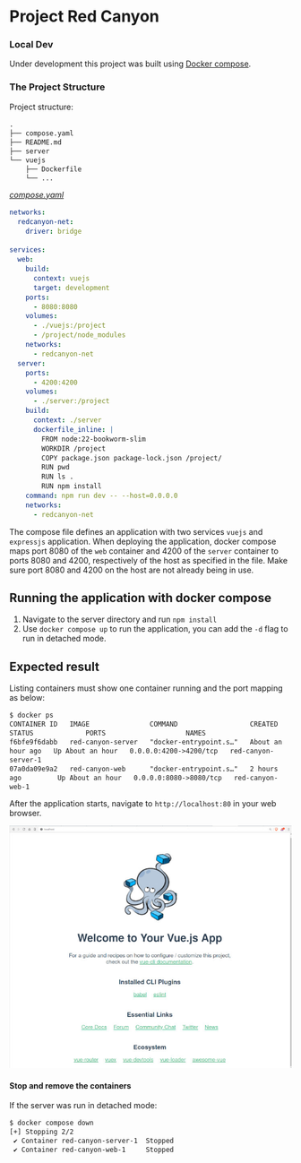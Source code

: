 # Project Red Canyon

### Local Dev
Under development this project was built using [Docker compose](https://docs.docker.com/compose/).

### The Project Structure

Project structure:
```
.
├── compose.yaml
├── README.md
├── server
└── vuejs
    ├── Dockerfile
    └── ...
```

[_compose.yaml_](compose.yaml)
```yaml
networks:
  redcanyon-net:
    driver: bridge

services:
  web:
    build:
      context: vuejs
      target: development
    ports:
      - 8080:8080
    volumes:
      - ./vuejs:/project
      - /project/node_modules
    networks:
      - redcanyon-net
  server:
    ports:
      - 4200:4200
    volumes:
      - ./server:/project
    build:
      context: ./server
      dockerfile_inline: |
        FROM node:22-bookworm-slim
        WORKDIR /project
        COPY package.json package-lock.json /project/
        RUN pwd
        RUN ls .
        RUN npm install
    command: npm run dev -- --host=0.0.0.0
    networks:
      - redcanyon-net
```
The compose file defines an application with two services `vuejs` and `expressjs` application.
When deploying the application, docker compose maps port 8080 of the `web` container and 4200 of the `server` container to ports 8080 and 4200, respectively of the host as specified in the file.
Make sure port 8080 and 4200 on the host are not already being in use.

## Running the application with docker compose

1. Navigate to the server directory and run `npm install`
2. Use `docker compose up` to run the application, you can add the `-d` flag to run in detached mode.

## Expected result

Listing containers must show one container running and the port mapping as below:
```
$ docker ps
CONTAINER ID   IMAGE               COMMAND                  CREATED             STATUS             PORTS                    NAMES
f6bfe9f6dabb   red-canyon-server   "docker-entrypoint.s…"   About an hour ago   Up About an hour   0.0.0.0:4200->4200/tcp   red-canyon-server-1
07a0da09e9a2   red-canyon-web      "docker-entrypoint.s…"   2 hours ago         Up About an hour   0.0.0.0:8080->8080/tcp   red-canyon-web-1
```

After the application starts, navigate to `http://localhost:80` in your web browser.

![page](output.jpg)

#### Stop and remove the containers
If the server was run in detached mode:

```
$ docker compose down
[+] Stopping 2/2
 ✔ Container red-canyon-server-1  Stopped
 ✔ Container red-canyon-web-1     Stopped
```
